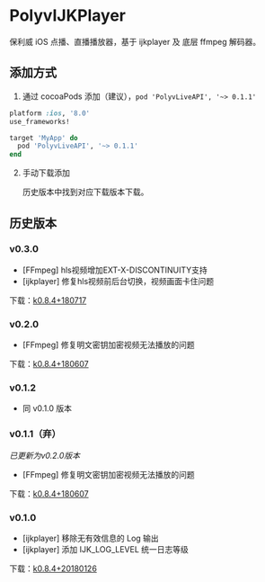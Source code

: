# PolyvIJKPlayer
保利威 iOS 点播、直播播放器，基于 ijkplayer 及 底层 ffmpeg 解码器。

## 添加方式

1. 通过 cocoaPods 添加（建议），`pod 'PolyvLiveAPI', '~> 0.1.1'`

```ruby
platform :ios, '8.0'
use_frameworks!

target 'MyApp' do
  pod 'PolyvLiveAPI', '~> 0.1.1'
end
```

2. 手动下载添加

   历史版本中找到对应下载版本下载。

## 历史版本

### v0.3.0

- [FFmpeg] hls视频增加EXT-X-DISCONTINUITY支持
- [ijkplayer] 修复hls视频前后台切换，视频画面卡住问题

下载：[k0.8.4+180717](http://repo.polyv.net/ios/download/ijkplayer/vod/IJKMediaFramework-k0.8.4+180717.zip)

### v0.2.0

- [FFmpeg] 修复明文密钥加密视频无法播放的问题

下载：[k0.8.4+180607](http://repo.polyv.net/ios/download/ijkplayer/vod/IJKMediaFramework-k0.8.4+180607.zip)

### v0.1.2

- 同 v0.1.0 版本

### v0.1.1（弃）

*已更新为v0.2.0版本*

- [FFmpeg] 修复明文密钥加密视频无法播放的问题

下载：[k0.8.4+180607](http://repo.polyv.net/ios/download/ijkplayer/vod/IJKMediaFramework-k0.8.4+180607.zip)

### v0.1.0

- [ijkplayer] 移除无有效信息的 Log 输出
- [ijkplayer] 添加 IJK_LOG_LEVEL 统一日志等级

下载：[k0.8.4+20180126](http://repo.polyv.net/ios/download/ijkplayer/vod/ff3.3-ijk0.8.4-plv01-180126/IJKMediaFramework_0.8.4+20180126.zip)

